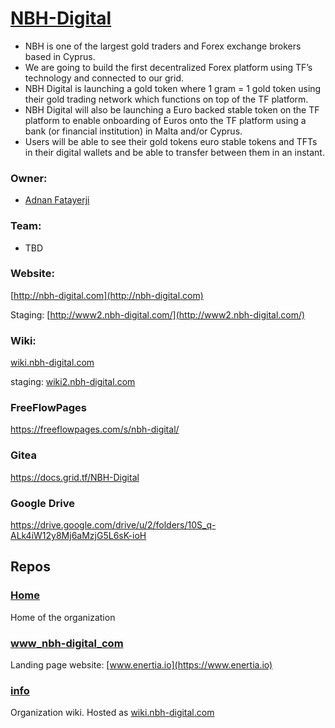 # [NBH-Digital](http://nbh-digital.com)

- NBH is one of the largest gold traders and Forex exchange brokers based in Cyprus.
- We are going to build the first decentralized Forex platform using TF’s technology and connected to our grid. 
- NBH Digital is launching a gold token where 1 gram = 1 gold token using their gold trading network which functions on top of the TF platform. 
- NBH Digital will also be launching a Euro backed stable token on the TF platform to enable onboarding of  Euros onto the TF platform using a bank (or financial institution) in Malta and/or Cyprus. 
- Users will be able to see their gold tokens euro stable tokens and TFTs in their digital wallets and be able to transfer between them in an instant. 

### Owner: 
* [Adnan Fatayerji](https://github.com/AdnanFatayerji)

### Team:
- TBD


### Website:

[http://nbh-digital.com](http://nbh-digital.com)

Staging: [http://www2.nbh-digital.com/](http://www2.nbh-digital.com/)

### Wiki:

[wiki.nbh-digital.com](http://wiki.nbh-digital.com)

staging: [wiki2.nbh-digital.com](http://wiki2.nbh-digital.com)

### FreeFlowPages
https://freeflowpages.com/s/nbh-digital/

### Gitea
https://docs.grid.tf/NBH-Digital

### Google Drive
https://drive.google.com/drive/u/2/folders/10S_q-ALk4iW12y8Mj6aMzjG5L6sK-ioH

## Repos

### [Home](https://github.com/nbh-digital/home)
Home of the organization

### [www_nbh-digital_com](https://github.com/nbh-digital/www_nbh-digital_com)
Landing page website: [www.enertia.io](https://www.enertia.io) 

### [info](https://github.com/nbh-digital/info)
Organization wiki. Hosted as [wiki.nbh-digital.com](http://wiki.nbh-digital.com/)

